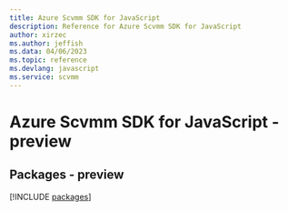 ```yaml
---
title: Azure Scvmm SDK for JavaScript
description: Reference for Azure Scvmm SDK for JavaScript
author: xirzec
ms.author: jeffish
ms.data: 04/06/2023
ms.topic: reference
ms.devlang: javascript
ms.service: scvmm
---
```

# Azure Scvmm SDK for JavaScript - preview
## Packages - preview
[!INCLUDE [packages](scvmm-index.md)]